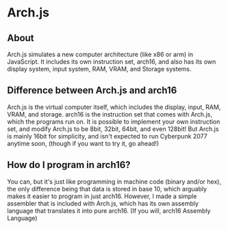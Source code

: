 # Arch.js

## About
Arch.js simulates a new computer architecture (like x86 or arm) in JavaScript.
It includes its own instruction set, arch16, and also has its own display system, input system,
RAM, VRAM, and Storage systems.

## Difference between Arch.js and arch16
Arch.js is the virtual computer itself, which includes the display, input, RAM, VRAM, and storage.
arch16 is the instruction set that comes with Arch.js, which the programs run on.
It is possible to implement your own instruction set, and modify Arch.js to be 8bit, 32bit, 64bit,
and even 128bit! But Arch.js is mainly 16bit for simplicity, and isn't expected to run Cyberpunk 2077 anytime
soon, (though if you want to try it, go ahead!)

## How do I program in arch16?
You can, but it's just like programming in machine code (binary and/or hex), the only difference being that data is
stored in base 10, which arguably makes it easier to program in just arch16. However, I made a simple
assembler that is included with Arch.js, which has its own assembly language that translates it into pure arch16.
(If you will, arch16 Assembly Language)
